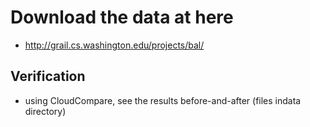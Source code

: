 
# Download the data at here 
- http://grail.cs.washington.edu/projects/bal/

## Verification
- using CloudCompare, see the results before-and-after (files indata directory)